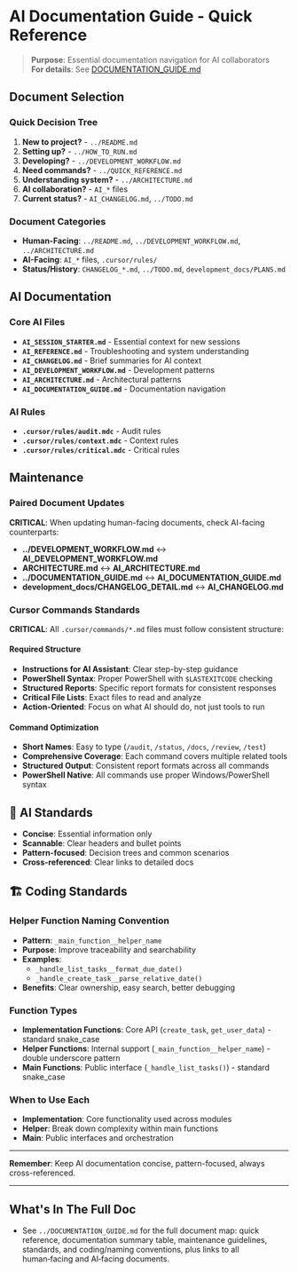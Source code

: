 # AI Documentation Guide - Quick Reference

> **Purpose**: Essential documentation navigation for AI collaborators  
> **For details**: See [DOCUMENTATION_GUIDE.md](../DOCUMENTATION_GUIDE.md)

## Document Selection

### **Quick Decision Tree**
1. **New to project?** - `../README.md`
2. **Setting up?** - `../HOW_TO_RUN.md`
3. **Developing?** - `../DEVELOPMENT_WORKFLOW.md`
4. **Need commands?** - `../QUICK_REFERENCE.md`
5. **Understanding system?** - `../ARCHITECTURE.md`
6. **AI collaboration?** - `AI_*` files
7. **Current status?** - `AI_CHANGELOG.md`, `../TODO.md`

### **Document Categories**
- **Human-Facing**: `../README.md`, `../DEVELOPMENT_WORKFLOW.md`, `../ARCHITECTURE.md`
- **AI-Facing**: `AI_*` files, `.cursor/rules/`
- **Status/History**: `CHANGELOG_*.md`, `../TODO.md`, `development_docs/PLANS.md`

## AI Documentation

### **Core AI Files**
- **`AI_SESSION_STARTER.md`** - Essential context for new sessions
- **`AI_REFERENCE.md`** - Troubleshooting and system understanding
- **`AI_CHANGELOG.md`** - Brief summaries for AI context
- **`AI_DEVELOPMENT_WORKFLOW.md`** - Development patterns
- **`AI_ARCHITECTURE.md`** - Architectural patterns
- **`AI_DOCUMENTATION_GUIDE.md`** - Documentation navigation

### **AI Rules**
- **`.cursor/rules/audit.mdc`** - Audit rules
- **`.cursor/rules/context.mdc`** - Context rules
- **`.cursor/rules/critical.mdc`** - Critical rules

## Maintenance

### **Paired Document Updates**
**CRITICAL**: When updating human-facing documents, check AI-facing counterparts:
- **../DEVELOPMENT_WORKFLOW.md** ↔ **AI_DEVELOPMENT_WORKFLOW.md**
- **ARCHITECTURE.md** ↔ **AI_ARCHITECTURE.md**
- **../DOCUMENTATION_GUIDE.md** ↔ **AI_DOCUMENTATION_GUIDE.md**
- **development_docs/CHANGELOG_DETAIL.md** ↔ **AI_CHANGELOG.md**

### **Cursor Commands Standards**
**CRITICAL**: All `.cursor/commands/*.md` files must follow consistent structure:

#### **Required Structure**
- **Instructions for AI Assistant**: Clear step-by-step guidance
- **PowerShell Syntax**: Proper PowerShell with `$LASTEXITCODE` checking
- **Structured Reports**: Specific report formats for consistent responses
- **Critical File Lists**: Exact files to read and analyze
- **Action-Oriented**: Focus on what AI should do, not just tools to run

#### **Command Optimization**
- **Short Names**: Easy to type (`/audit`, `/status`, `/docs`, `/review`, `/test`)
- **Comprehensive Coverage**: Each command covers multiple related tools
- **Structured Output**: Consistent report formats across all commands
- **PowerShell Native**: All commands use proper Windows/PowerShell syntax

## 🎯 AI Standards
- **Concise**: Essential information only
- **Scannable**: Clear headers and bullet points
- **Pattern-focused**: Decision trees and common scenarios
- **Cross-referenced**: Clear links to detailed docs

## 🏗️ Coding Standards

### **Helper Function Naming Convention**
- **Pattern**: `_main_function__helper_name`
- **Purpose**: Improve traceability and searchability
- **Examples**: 
  - `_handle_list_tasks__format_due_date()`
  - `_handle_create_task__parse_relative_date()`
- **Benefits**: Clear ownership, easy search, better debugging

### **Function Types**
- **Implementation Functions**: Core API (`create_task`, `get_user_data`) - standard snake_case
- **Helper Functions**: Internal support (`_main_function__helper_name`) - double underscore pattern
- **Main Functions**: Public interface (`_handle_list_tasks()`) - standard snake_case

### **When to Use Each**
- **Implementation**: Core functionality used across modules
- **Helper**: Break down complexity within main functions
- **Main**: Public interfaces and orchestration

---

**Remember**: Keep AI documentation concise, pattern-focused, always cross-referenced.

---

## What's In The Full Doc
- See `../DOCUMENTATION_GUIDE.md` for the full document map: quick reference, documentation summary table, maintenance guidelines, standards, and coding/naming conventions, plus links to all human‑facing and AI‑facing documents.
